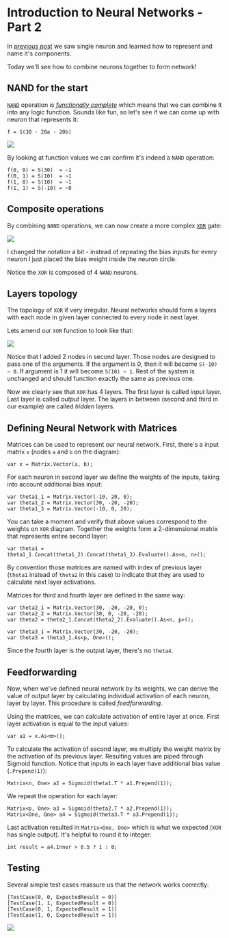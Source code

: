 # Introduction to Neural Networks - Part 2

In [previous post](<http://marcindrobik.pl/Post/IntroductiontoNeuralNetworksPart1>) we saw single neuron and learned how to represent and name it's components.

Today we'll see how to combine neurons together to form network!

## NAND for the start

[`NAND`](<https://en.wikipedia.org/wiki/NAND_gate>) operation is [*functionally complete*](<https://en.wikipedia.org/wiki/Functional_completeness>) which means that we can combine it into any logic function. Sounds like fun, so let's see if we can come up with neuron that represents it:

    f = S(30 - 20a - 20b)

![](https://mandrostorage.blob.core.windows.net/blogfiles/Nand.svg)


By looking at function values we can confirm it's indeed a `NAND` operation:

    f(0, 0) = S(30)  = ~1  
    f(0, 1) = S(10)  = ~1
    f(1, 0) = S(10)  = ~1
    f(1, 1) = S(-10) = ~0

## Composite operations

By combining `NAND` operations, we can now create a more complex [`XOR`](<https://en.wikipedia.org/wiki/NAND_logic#XOR>) gate:

![](https://mandrostorage.blob.core.windows.net/blogfiles/NandXor.svg)

I changed the notation a bit - instead of repeating the bias inputs for every neuron I just placed the bias weight inside the neuron circle. 

Notice the `XOR` is composed of 4 `NAND` neurons.

## Layers topology

The topology of `XOR` if very irregular. Neural networks should form a layers with each node in given layer connected to every node in next layer. 

Lets amend our `XOR` function to look like that:

![](https://mandrostorage.blob.core.windows.net/blogfiles/NandXorNetwork.svg)

Notice that I added 2 nodes in second layer. Those nodes are designed to pass one of the arguments. If the argument is 0, then it will become `S(-10) ~ 0`. If argument is 1 it will become `S(10) ~ 1`. Rest of the system is unchanged and should function exactly the same as previous one.

Now we clearly see that `XOR` has 4 layers. The first layer is called *input* layer. Last layer is called *output* layer. The layers in between (second and third in our example) are called *hidden* layers. 

## Defining Neural Network with Matrices

Matrices can be used to represent our neural network. First, there's a input matrix `x` (nodes `a` and `b` on the diagram):
  
    var x = Matrix.Vector(a, b);

For each neuron in second layer we define the weights of the inputs, taking into account additional bias input:

    var theta1_1 = Matrix.Vector(-10, 20, 0);
    var theta1_2 = Matrix.Vector(30, -20, -20);
    var theta1_3 = Matrix.Vector(-10, 0, 20);

You can take a moment and verify that above values correspond to the weights on `XOR` diagram. 
Together the weights form a 2-dimensional matrix that represents entire second layer:
    
    var theta1 = theta1_1.Concat(theta1_2).Concat(theta1_3).Evaluate().As<m, n>();
    
By convention those matrices are named with index of previous layer (`theta1` instead of `theta2` in this case) to indicate that they are used to calculate next layer activations.

Matrices for third and fourth layer are defined in the same way:   
    
    var theta2_1 = Matrix.Vector(30, -20, -20, 0);
    var theta2_2 = Matrix.Vector(30, 0, -20, -20);    
    var theta2 = theta2_1.Concat(theta2_2).Evaluate().As<n, p>();
    
    var theta3_1 = Matrix.Vector(30, -20, -20);
    var theta3 = theta3_1.As<p, One>();

Since the fourth layer is the output layer, there's no `theta4`.

## Feedforwarding      
    
Now, when we've defined neural network by its weights, we can derive the value of output layer by calculating individual activation of each neuron, layer by layer. This procedure is called *feedforwarding*. 

Using the matrices, we can calculate activation of entire layer at once. First layer activation is equal to the input values:  
  
    var a1 = x.As<m>();
    
To calculate the activation of second layer, we multiply the weight matrix by the activation of its previous layer. Resulting values are piped through Sigmoid function. Notice that inputs in each layer have additional bias value (`.Prepend(1)`):
    
    Matrix<n, One> a2 = Sigmoid(theta1.T * a1.Prepend(1));
    
We repeat the operation for each layer:

    Matrix<p, One> a3 = Sigmoid(theta2.T * a2.Prepend(1));
    Matrix<One, One> a4 = Sigmoid(theta3.T * a3.Prepend(1));
    
Last activation resulted in `Matrix<One, One>` which is what we expected (`XOR` has single output). It's helpful to round it to integer:    
    
    int result = a4.Inner > 0.5 ? 1 : 0;

## Testing

Several simple test cases reassure us that the network works correctly:

    [TestCase(0, 0, ExpectedResult = 0)]
    [TestCase(1, 1, ExpectedResult = 0)]
    [TestCase(0, 1, ExpectedResult = 1)]
    [TestCase(1, 0, ExpectedResult = 1)]

![](https://mandrostorage.blob.core.windows.net/blogfiles/devenv_2016-04-23_19-45-50.png)
